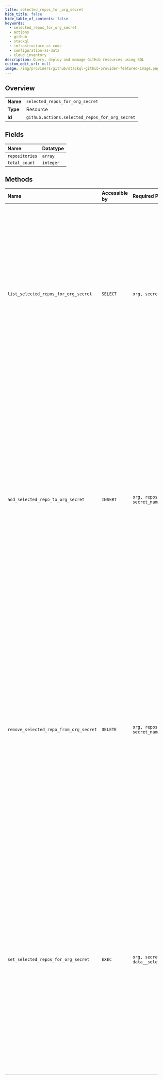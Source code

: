 ```yaml
---
title: selected_repos_for_org_secret
hide_title: false
hide_table_of_contents: false
keywords:
  - selected_repos_for_org_secret
  - actions
  - github    
  - stackql
  - infrastructure-as-code
  - configuration-as-data
  - cloud inventory
description: Query, deploy and manage GitHub resources using SQL
custom_edit_url: null
image: /img/providers/github/stackql-github-provider-featured-image.png
---
```

  
    

## Overview
<table><tbody>
<tr><td><b>Name</b></td><td><code>selected_repos_for_org_secret</code></td></tr>
<tr><td><b>Type</b></td><td>Resource</td></tr>
<tr><td><b>Id</b></td><td><code>github.actions.selected_repos_for_org_secret</code></td></tr>
</tbody></table>

## Fields
| Name | Datatype |
|:-----|:---------|
| `repositories` | `array` |
| `total_count` | `integer` |
## Methods
| Name | Accessible by | Required Params | Description |
|:-----|:--------------|:----------------|:------------|
| `list_selected_repos_for_org_secret` | `SELECT` | `org, secret_name` | Lists all repositories that have been selected when the `visibility` for repository access to a secret is set to `selected`. You must authenticate using an access token with the `admin:org` scope to use this endpoint. GitHub Apps must have the `secrets` organization permission to use this endpoint. |
| `add_selected_repo_to_org_secret` | `INSERT` | `org, repository_id, secret_name` | Adds a repository to an organization secret when the `visibility` for repository access is set to `selected`. The visibility is set when you [Create or update an organization secret](https://docs.github.com/rest/reference/actions#create-or-update-an-organization-secret). You must authenticate using an access token with the `admin:org` scope to use this endpoint. GitHub Apps must have the `secrets` organization permission to use this endpoint. |
| `remove_selected_repo_from_org_secret` | `DELETE` | `org, repository_id, secret_name` | Removes a repository from an organization secret when the `visibility` for repository access is set to `selected`. The visibility is set when you [Create or update an organization secret](https://docs.github.com/rest/reference/actions#create-or-update-an-organization-secret). You must authenticate using an access token with the `admin:org` scope to use this endpoint. GitHub Apps must have the `secrets` organization permission to use this endpoint. |
| `set_selected_repos_for_org_secret` | `EXEC` | `org, secret_name, data__selected_repository_ids` | Replaces all repositories for an organization secret when the `visibility` for repository access is set to `selected`. The visibility is set when you [Create or update an organization secret](https://docs.github.com/rest/reference/actions#create-or-update-an-organization-secret). You must authenticate using an access token with the `admin:org` scope to use this endpoint. GitHub Apps must have the `secrets` organization permission to use this endpoint. |
